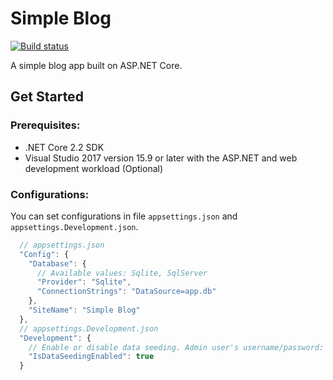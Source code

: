 # Simple Blog

[![Build status](https://ci.appveyor.com/api/projects/status/5d3455r9huyd6k67?svg=true)](https://ci.appveyor.com/project/BrandonHill/simple-blog)

A simple blog app built on ASP.NET Core.

## Get Started

### Prerequisites:

-   .NET Core 2.2 SDK
-   Visual Studio 2017 version 15.9 or later with the ASP.NET and web development workload (Optional)

### Configurations:

You can set configurations in file `appsettings.json` and `appsettings.Development.json`.

```javascript
  // appsettings.json
  "Config": {
    "Database": {
      // Available values: Sqlite, SqlServer
      "Provider": "Sqlite",
      "ConnectionStrings": "DataSource=app.db"
    },
    "SiteName": "Simple Blog"
  },
  // appsettings.Development.json
  "Development": {
    // Enable or disable data seeding. Admin user's username/password: "admin@example.com"/"Passw0rd."
    "IsDataSeedingEnabled": true
  }
```
